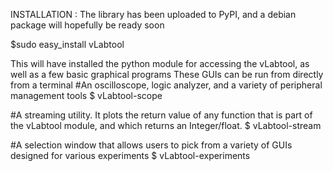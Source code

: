 INSTALLATION : The library has been uploaded to PyPI, and a debian package will hopefully be ready soon

$sudo easy_install vLabtool

This will have installed the python module for accessing the vLabtool, as well as a few basic graphical programs
These GUIs can be run from directly from a terminal
#An oscilloscope, logic analyzer, and a variety of peripheral management tools
$ vLabtool-scope


#A streaming utility.  It plots the return value of any function that is part of the vLabtool module, and which returns an Integer/float.
$ vLabtool-stream

#A selection window that allows users to pick from a variety of GUIs designed for various experiments
$ vLabtool-experiments
